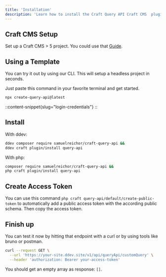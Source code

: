 ```yaml
---
title: 'Installation'
description: 'Learn how to install the Craft Query API Craft CMS  plugin.'
---
```


## Craft CMS Setup
Set up a Craft CMS > 5 project. You could use that [Guide](https://craftcms.com/docs/getting-started-tutorial/install/).

## Using a Template
You can try it out by using our CLI. This will setup a headless project in seconds.

Just paste this command in your favorite terminal and get started.

```bash
npx create-query-api@latest
```
::content-snippet{slug="login-credentials"}
::

## Install

With ddev: 

```bash
ddev composer require samuelreichor/craft-query-api &&
ddev craft plugin/install query-api
```

With php: 

```bash
composer require samuelreichor/craft-query-api &&
php craft plugin/install query-api
```

## Create Access Token

You can use this command `php craft query-api/default/create-public-token` to automatically add a public access token with the according public schema. 
Then copy the access token.

## Finish up

You can test it now by hitting that endpoint with a curl or by using tools like bruno or postman. 

```bash
curl --request GET \
  --url 'https://your-site.ddev.site/v1/api/queryApi/customQuery' \
  --header 'authorization: Bearer your-access-token'
```

You should get an empty array as response: `[]`.